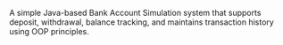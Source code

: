 A simple Java-based Bank Account Simulation system that supports deposit, withdrawal, balance tracking, and maintains transaction history using OOP principles.

